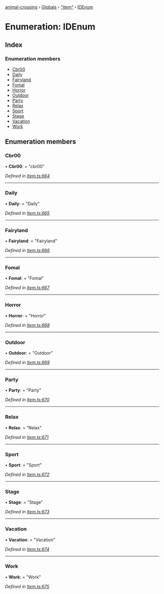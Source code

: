 [animal-crossing](../README.md) › [Globals](../globals.md) › ["Item"](../modules/_item_.md) › [IDEnum](_item_.idenum.md)

# Enumeration: IDEnum

## Index

### Enumeration members

* [Cbr00](_item_.idenum.md#cbr00)
* [Daily](_item_.idenum.md#daily)
* [Fairyland](_item_.idenum.md#fairyland)
* [Fomal](_item_.idenum.md#fomal)
* [Horror](_item_.idenum.md#horror)
* [Outdoor](_item_.idenum.md#outdoor)
* [Party](_item_.idenum.md#party)
* [Relax](_item_.idenum.md#relax)
* [Sport](_item_.idenum.md#sport)
* [Stage](_item_.idenum.md#stage)
* [Vacation](_item_.idenum.md#vacation)
* [Work](_item_.idenum.md#work)

## Enumeration members

###  Cbr00

• **Cbr00**: = "cbr00"

*Defined in [Item.ts:664](https://github.com/Norviah/animal-crossing/blob/ac736df/module/types/Item.ts#L664)*

___

###  Daily

• **Daily**: = "Daily"

*Defined in [Item.ts:665](https://github.com/Norviah/animal-crossing/blob/ac736df/module/types/Item.ts#L665)*

___

###  Fairyland

• **Fairyland**: = "Fairyland"

*Defined in [Item.ts:666](https://github.com/Norviah/animal-crossing/blob/ac736df/module/types/Item.ts#L666)*

___

###  Fomal

• **Fomal**: = "Fomal"

*Defined in [Item.ts:667](https://github.com/Norviah/animal-crossing/blob/ac736df/module/types/Item.ts#L667)*

___

###  Horror

• **Horror**: = "Horror"

*Defined in [Item.ts:668](https://github.com/Norviah/animal-crossing/blob/ac736df/module/types/Item.ts#L668)*

___

###  Outdoor

• **Outdoor**: = "Outdoor"

*Defined in [Item.ts:669](https://github.com/Norviah/animal-crossing/blob/ac736df/module/types/Item.ts#L669)*

___

###  Party

• **Party**: = "Party"

*Defined in [Item.ts:670](https://github.com/Norviah/animal-crossing/blob/ac736df/module/types/Item.ts#L670)*

___

###  Relax

• **Relax**: = "Relax"

*Defined in [Item.ts:671](https://github.com/Norviah/animal-crossing/blob/ac736df/module/types/Item.ts#L671)*

___

###  Sport

• **Sport**: = "Sport"

*Defined in [Item.ts:672](https://github.com/Norviah/animal-crossing/blob/ac736df/module/types/Item.ts#L672)*

___

###  Stage

• **Stage**: = "Stage"

*Defined in [Item.ts:673](https://github.com/Norviah/animal-crossing/blob/ac736df/module/types/Item.ts#L673)*

___

###  Vacation

• **Vacation**: = "Vacation"

*Defined in [Item.ts:674](https://github.com/Norviah/animal-crossing/blob/ac736df/module/types/Item.ts#L674)*

___

###  Work

• **Work**: = "Work"

*Defined in [Item.ts:675](https://github.com/Norviah/animal-crossing/blob/ac736df/module/types/Item.ts#L675)*
